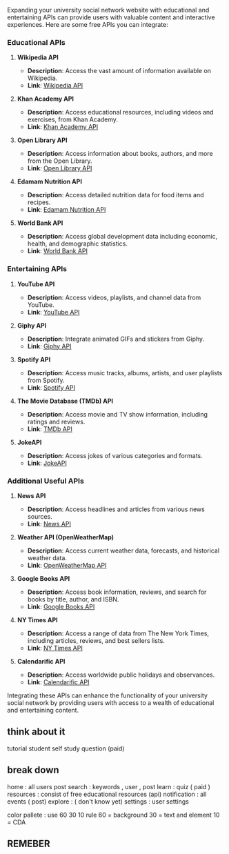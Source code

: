 Expanding your university social network website with educational and entertaining APIs can provide users with valuable content and interactive experiences. Here are some free APIs you can integrate:

### Educational APIs

1. **Wikipedia API**

   - **Description**: Access the vast amount of information available on Wikipedia.
   - **Link**: [Wikipedia API](https://www.mediawiki.org/wiki/API:Main_page)

2. **Khan Academy API**

   - **Description**: Access educational resources, including videos and exercises, from Khan Academy.
   - **Link**: [Khan Academy API](https://api.khanacademy.org/)

3. **Open Library API**

   - **Description**: Access information about books, authors, and more from the Open Library.
   - **Link**: [Open Library API](https://openlibrary.org/developers/api)

4. **Edamam Nutrition API**

   - **Description**: Access detailed nutrition data for food items and recipes.
   - **Link**: [Edamam Nutrition API](https://developer.edamam.com/edamam-nutrition-api)

5. **World Bank API**
   - **Description**: Access global development data including economic, health, and demographic statistics.
   - **Link**: [World Bank API](https://datahelpdesk.worldbank.org/knowledgebase/topics/125589)

### Entertaining APIs

1. **YouTube API**

   - **Description**: Access videos, playlists, and channel data from YouTube.
   - **Link**: [YouTube API](https://developers.google.com/youtube/)

2. **Giphy API**

   - **Description**: Integrate animated GIFs and stickers from Giphy.
   - **Link**: [Giphy API](https://developers.giphy.com/)

3. **Spotify API**

   - **Description**: Access music tracks, albums, artists, and user playlists from Spotify.
   - **Link**: [Spotify API](https://developer.spotify.com/documentation/web-api/)

4. **The Movie Database (TMDb) API**

   - **Description**: Access movie and TV show information, including ratings and reviews.
   - **Link**: [TMDb API](https://www.themoviedb.org/documentation/api)

5. **JokeAPI**
   - **Description**: Access jokes of various categories and formats.
   - **Link**: [JokeAPI](https://jokeapi.dev/)

### Additional Useful APIs

1. **News API**

   - **Description**: Access headlines and articles from various news sources.
   - **Link**: [News API](https://newsapi.org/)

2. **Weather API (OpenWeatherMap)**

   - **Description**: Access current weather data, forecasts, and historical weather data.
   - **Link**: [OpenWeatherMap API](https://openweathermap.org/api)

3. **Google Books API**

   - **Description**: Access book information, reviews, and search for books by title, author, and ISBN.
   - **Link**: [Google Books API](https://developers.google.com/books/)

4. **NY Times API**

   - **Description**: Access a range of data from The New York Times, including articles, reviews, and best sellers lists.
   - **Link**: [NY Times API](https://developer.nytimes.com/apis)

5. **Calendarific API**
   - **Description**: Access worldwide public holidays and observances.
   - **Link**: [Calendarific API](https://calendarific.com/)

Integrating these APIs can enhance the functionality of your university social network by providing users with access to a wealth of educational and entertaining content.

## think about it

tutorial
student self study question (paid)

## break down

home : all users post
search : keywords , user , post
learn : quiz ( paid )
resources : consist of free educational resources (api)
notification : all events ( post)
explore : ( don't know yet)
settings : user settings

color pallete : use 60 30 10 rule
60 = background
30 = text and element
10 = CDA

## REMEBER

